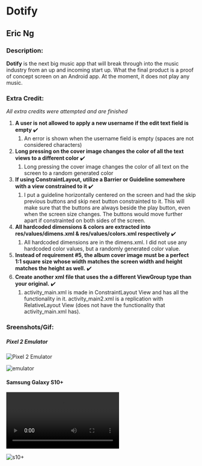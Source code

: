 # Dotify
## Eric Ng

### Description:
**Dotify** is the next big music app that will break through into the music industry from an up and incoming start up. What the final product is a proof of concept screen on an Android app. At the moment, it does not play any music. 

### Extra Credit:
*All extra credits were attempted and are finished*
1. **A user is not allowed to apply a new username if the edit text field is empty** :heavy_check_mark:
   1. An error is shown when the username field is empty (spaces are not considered characters)
1. **Long pressing on the cover image changes the color of all the text views to a different color** :heavy_check_mark:
   1. Long pressing the cover image changes the color of all text on the screen to a random generated color
1. **If using ConstraintLayout, utilize a Barrier or Guideline somewhere with a view constrained to it** :heavy_check_mark:
   1. I put a guideline horizontally centered on the screen and had the skip previous buttons and skip next button constrainted to it. This will make sure that the buttons are always beside the play button, even when the screen size changes. The buttons would move further apart if constrainted on both sides of the screen.
1. **All hardcoded dimensions & colors are extracted into res/values/dimens.xml & res/values/colors.xml respectively** :heavy_check_mark:
   1. All hardcoded dimensions are in the dimens.xml. I did not use any hardcoded color values, but a randomly generated color value.
1. **Instead of requirement #5, the album cover image must be a perfect 1:1 square size whose width matches the screen width and height matches the height as well.** :heavy_check_mark:
1. **Create another xml file that uses the a different ViewGroup type than your original.** :heavy_check_mark:
   1. activity_main.xml is made in ConstraintLayout View and has all the functionality in it. activity_main2.xml is a replication with RelativeLayout View (does not have the functionality that activity_main.xml has).

### Sreenshots/Gif:

##### Pixel 2 Emulator
![Pixel 2 Emulator](https://github.com/ericngg/Dotify/blob/master/extras/Pixel%202%20Emulator.gif)

<img src="https://github.com/ericngg/Dotify/blob/master/extras/Pixel%202%20Emulator.PNG" alt="emulator" />


#### Samsung Galaxy S10+
![S10+](https://github.com/ericngg/Dotify/blob/master/extras/S10%2B.mp4)

<img src="https://github.com/ericngg/Dotify/blob/master/extras/S10%2B.jpg" alt="s10+" />


